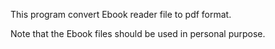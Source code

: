This program convert Ebook reader file to pdf format.

Note that the Ebook files should be used in personal purpose.
